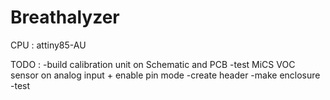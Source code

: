 # Breathalyzer
CPU : attiny85-AU


TODO :  -build calibration unit on Schematic and PCB
        -test MiCS VOC sensor on analog input + enable pin mode
        -create header
        -make enclosure
        -test
